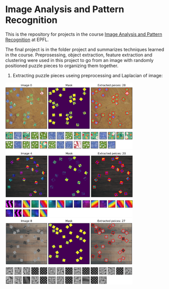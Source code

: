 # Image Analysis and Pattern Recognition

This is the repository for projects in the course [Image Analysis and Pattern Recognition](https://edu.epfl.ch/coursebook/en/image-analysis-and-pattern-recognition-EE-451) at EPFL.

The final project is in the folder project and summarizes techniques learned in the course. Preprosessing, object extraction, feature extraction and clustering were used in this project to go from an image with randomly positioned puzzle pieces to organizing them together.

1. Extracting puzzle pieces useing preprocessing and Laplacian of image:
<p float="left">
  <img src="images/extraction.png" width="400" />
  <img src="images/extraction2.png" width="400" />
  <img src="images/extraction3.png" width="400" />
</p>
